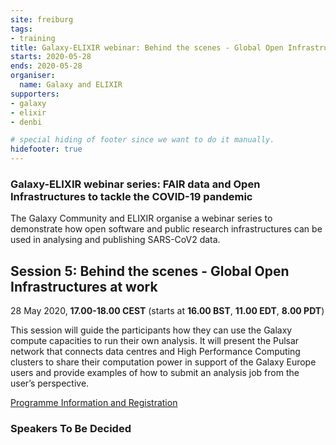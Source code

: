 ```yaml
---
site: freiburg
tags:
- training
title: Galaxy-ELIXIR webinar: Behind the scenes - Global Open Infrastructures at work 
starts: 2020-05-28
ends: 2020-05-28
organiser:
  name: Galaxy and ELIXIR
supporters:
- galaxy
- elixir
- denbi

# special hiding of footer since we want to do it manually.
hidefooter: true
---
```


### Galaxy-ELIXIR webinar series: FAIR data and Open Infrastructures to tackle the COVID-19 pandemic

The Galaxy Community and ELIXIR organise a webinar series to demonstrate how open software and public research infrastructures can be used in analysing and publishing SARS-CoV2 data.

## Session 5: Behind the scenes - Global Open Infrastructures at work 

28 May 2020, **17.00-18.00 CEST** (starts at **16.00 BST**, **11.00 EDT**, **8.00 PDT**)

This session will guide the participants how they can use the Galaxy compute capacities to run their own analysis. It will present the Pulsar network that connects data centres and High Performance Computing clusters to share their computation power in support of the Galaxy Europe users and provide examples of how to submit an analysis job from the user’s perspective.


[Programme Information and Registration](https://elixir-europe.org/events/webinar-galaxy-elixir-covid19)

### Speakers To Be Decided
